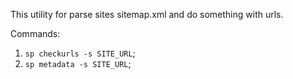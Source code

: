 This utility for parse sites sitemap.xml and do something with urls.

Commands: 

  1. `sp checkurls -s SITE_URL`;
  2. `sp metadata -s SITE_URL`;